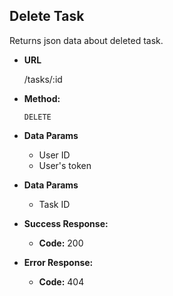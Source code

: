 **Delete Task**
----
Returns json data about deleted task.

* **URL**

  /tasks/:id

* **Method:**

  `DELETE`

* **Data Params**

    - User ID
    - User's token

* **Data Params**

  - Task ID

* **Success Response:**

    * **Code:** 200 <br />

* **Error Response:**

    * **Code:** 404
